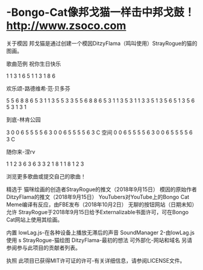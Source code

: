 # -Bongo-Cat像邦戈猫一样击中邦戈鼓！http://www.zsoco.com
关于模因
邦戈猫是通过创建一个模因DitzyFlama（鸣叫使用）StrayRogue的猫的图画。

歌曲范例
祝你生日快乐

1 1 3 1 6 5
1 1 3 1 8 6

欢乐颂-路德维希·范·贝多芬

5 5 6 8 8 6 5 3 1 1 3 5 5 3 3
5 5 6 8 8 6 5 3 1 1 3 5 3 1 1
3 3 5 1 3 5 6 5 1 3 5 6 5 3 1 3 1

到底-林肯公园

3 0 0 6 5 5 5 5 6 3
0 0 6 5 5 5 5 6 3
C
空间
0 0 6 5 5 5 5 6 3
0 0 6 5 5 5 5 6 3
C

随你来-涅rv

1 1 2 3
6 3 6 3 3 2 1 8 1 1 8 1 2 3

浏览更多歌曲或提交自己的歌曲！

精选于
猫咪绘画的创造者StrayRogue的推文（2018年9月15日）
模因的原始作者DitzyFlama的推文（2018年9月15日）
YouTubers对YouTube上的Bongo Cat Meme编译有反应，由FBE发布（2018年10月2日）
无聊的按钮网站（日期未知）
允许
StrayRogue于2018年9月15日给予Externalizable书面许可，可在Bongo Cat网站上使用其绘画。

内置
lowLag.js-在各种设备上播放无滞后的声音
SoundManager 2-由lowLag.js使用
s
StrayRogue-猫绘图
DitzyFlama-最初的想法
可外部化-网站和域名
另请参阅参与此项目的贡献者列表。

执照
此项目已获得MIT许可证的许可-有关详细信息，请参阅LICENSE文件。
